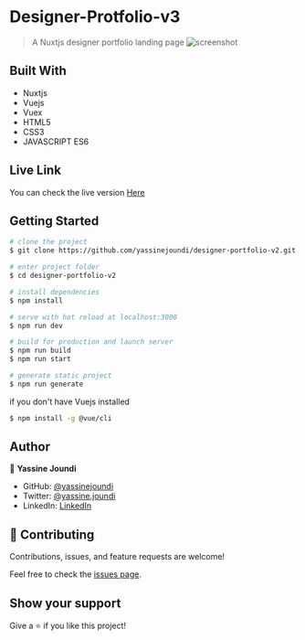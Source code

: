 # Designer-Protfolio-v3

> A Nuxtjs designer portfolio landing page
> ![screenshot](./static/screencapture.png)

## Built With

- Nuxtjs
- Vuejs
- Vuex
- HTML5
- CSS3
- JAVASCRIPT ES6

## Live Link

You can check the live version [Here](https://designer-portfolio-v3.vercel.app)

## Getting Started

```bash
# clone the project
$ git clone https://github.com/yassinejoundi/designer-portfolio-v2.git

# enter project folder
$ cd designer-portfolio-v2

# install dependencies
$ npm install

# serve with hot reload at localhost:3000
$ npm run dev

# build for production and launch server
$ npm run build
$ npm run start

# generate static project
$ npm run generate
```

if you don't have Vuejs installed

```bash
$ npm install -g @vue/cli
```

## Author

👤 **Yassine Joundi**

- GitHub: [@yassinejoundi](https://github.com/yassinejoundi)
- Twitter: [@yassine.joundi](https://twitter.com/yassine.joundi)
- LinkedIn: [LinkedIn](https://linkedin.com/in/yassinejoundi)

## 🤝 Contributing

Contributions, issues, and feature requests are welcome!

Feel free to check the [issues page](../../issues/).

## Show your support

Give a ⭐️ if you like this project!
